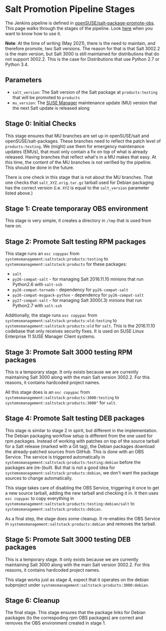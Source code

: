 # Salt Promotion Pipeline Stages

The Jenkins pipeline is defined in [openSUSE/salt-package-promote-obs](https://github.com/openSUSE/salt-package-promote-obs). This page walks through the stages of the pipeline. Look [here](https://github.com/openSUSE/salt/wiki/How-to-promote-the-Salt-packages) when you want to know how to use it.

**Note**: At the time of writing (May 2021), there is the need to maintain, and therefore promote, two Salt versions. The reason for that is that Salt 3002.2 is the main version, but Salt 3000 is still maintained for distributions that do not support 3002.2. This is the case for Distributions that use Python 2.7 or Python 3.4.

## Parameters

- `salt_version`: The Salt version of the Salt package at `products:testing` that will be promoted to `products`
- `mu_version`: The [SUSE Manager](https://www.suse.com/products/suse-manager/) maintenance update (MU) version that the next Salt update is released along

## Stage 0: Initial Checks

This stage ensures that MU branches are set up in openSUSE/salt and openSUSE/salt-packages. These branches need to reflect the patch level of `products:testing`. We (might) use them for emergency maintenance updates (EMUs), that must only contain a fix on top of what is already released. Having branches that reflect what's in a MU makes that easy. At this time, the content of the MU branches is not verified by the pipeline. This should be done in the future.

There is one check in this stage that is not about the MU branches. That one checks that `salt_XYZ.orig.tar.gz` tarball used for Debian packaging has the correct version (i.e. `XYZ` is equal to the `salt_version` parameter listed above.)

## Stage 1: Create temporaray OBS environment

This stage is very simple, it creates a directory in `/tmp` that is used from here on.

## Stage 2: Promote Salt testing RPM packages

This stage runs an `osc copypac` from `systemsmanagement:saltstack:products:testing` to `systemsmanagement:saltstack:products` for these packages:
- `salt`
- `py26-compat-salt` - for managing Salt 2016.11.10 minions that run Python2.6 with `salt-ssh`
- `py26-compat-tornado` - dependency for `py26-compat-salt`
- `py26-compat-msgpack-python` - dependency for `py26-compat-salt`
- `py27-compat-salt` - for managing Salt 3000(.3) minions that run Python2.7 with `salt-ssh`


Additionally, the stage runs `osc copypac` from `systemsmanagement:saltstack:products:old:testing` to `systemsmanagement:saltstack:products:old` for `salt`. This is the 2016.11.10 codebase that only receives security fixes. It is used on SUSE Linux Enterprise 11 SUSE Manager Client systems.

## Stage 3: Promote Salt 3000 testing RPM packages

This is a temporary stage. It only exists because we are currently maintaining Salt 3000 along with the main Salt version 3002.2. For this reasons, it contains hardcoded project names. 

All this stage does is an `osc copypac` from `systemsmanagement:saltstack:products:3000:testing` to `systemsmanagement:saltstack:products:3000"` for `salt`.

## Stage 4: Promote Salt testing DEB packages

This stage is similar to stage 2 in spirit, but different in the implementation. The Debian packaging workflow setup is different from the one used for rpm packages. Instead of working with patches on top of the source tarball for a Salt release (marked with a Git tag), the Debian packages download the already-patched sources from GitHub. This is done with an OBS Service. The service is triggered automatically in `systemsmanagement:saltstack:products:testing:debian` before the packages are (re-)built. But that is not a good idea for `systemsmanagement:saltstack:products:debian`, we don't want the package sources to change automatically.

This stage takes care of disabling the OBS Service, triggering it once to get a new source tarball, adding the new tarball and checking it in. It then uses `osc copypac` to copy everything in `systemsmanagement:saltstack:products:testing:debian/salt` to `systemsmanagement:saltstack:products:debian`.

As a final step, the stage does some cleanup. It re-enables the OBS Service in `systemsmanagement:saltstack:products:debian` and removes the tarball.

## Stage 5: Promote Salt 3000 testing DEB packages

This is a temporary stage. It only exists because we are currently maintaining Salt 3000 along with the main Salt version 3002.2. For this reasons, it contains hardcoded project names.

This stage works just as stage 4, expect that it operates on the debian subproject under `systemsmanagement:saltstack:products:3000:debian`.

## Stage 6: Cleanup

The final stage. This stage ensures that the package links for Debian packages (to the correspoding rpm OBS packages) are correct and removes the OBS environment created in stage 1.
